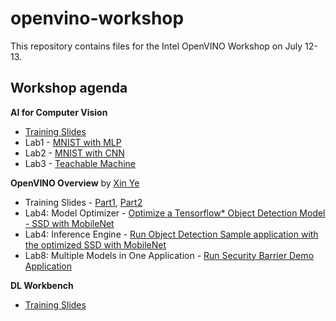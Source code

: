 # openvino-workshop

This repository contains files for the Intel OpenVINO Workshop on July 12-13.

## Workshop agenda

**AI for Computer Vision**
- [Training Slides](./presentations/AI%20for%20Computer%20Vision.pdf)
- Lab1 - [MNIST with MLP](./Perceptron/4_1_MNIST_with_Perceptron.ipynb)
- Lab2 - [MNIST with CNN](./LeNet/7_1_MNIST_with_LeNet.ipynb)
- Lab3 - [Teachable Machine](https://teachablemachine.withgoogle.com/)

**OpenVINO Overview** by [Xin Ye](https://github.com/intel-iot-devkit/smart-video-workshop/)
- Training Slides - [Part1](https://github.com/intel-iot-devkit/smart-video-workshop/blob/master/presentations/OpenVINO_Training_Part1_2021.3.pdf), [Part2](https://github.com/intel-iot-devkit/smart-video-workshop/blob/master/presentations/OpenVINO_Training_Part2_2021.3.pdf)
- Lab4: Model Optimizer - [Optimize a Tensorflow* Object Detection Model - SSD with MobileNet](https://github.com/intel-iot-devkit/smart-video-workshop/blob/master/Labs/Optimize_Tensorflow_Mobilenet-SSD.md)
- Lab4: Inference Engine - [Run Object Detection Sample application with the optimized SSD with MobileNet](https://github.com/intel-iot-devkit/smart-video-workshop/blob/master/Labs/Run_Object_Detection_Sample.md)
- Lab8: Multiple Models in One Application - [Run Security Barrier Demo Application](https://github.com/intel-iot-devkit/smart-video-workshop/blob/master/Labs/Run_Security_Barrier_Demo.md) 

**DL Workbench**
- [Training Slides](./presentations/DL%20Workbench.pdf)
